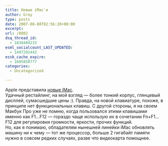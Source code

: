 ```yaml
---
title: Новые iMac`и
author: Gray
type: posts
date: 2007-08-08T02:56:20+00:00
excerpt:
url: /8802
dsq_thread_id:
  - 1838404233
esml_socialcount_LAST_UPDATED:
  - 1497292442
essb_cache_expire:
  - 1605850777
categories:
  - Uncategorized

---
```








Apple представила <a href="http://www.apple.com/imac/" target="_blank">новые iMac</a>.  
Удачный рестайлинг, на мой взгляд &#8212; более тонкий корпус, глянцевый дисплей, сумасшедшие цены :). Правда, на новой клавиатуре, похоже, в принципе нет функциональных клавиш. С другой стороны, я на своем Макбук Про уже не помню, когда пользовался этими клавишами именно как F1&#8230;F12 &#8212; гораздо чаще использую их в сочетании Fn+F1&#8230;F12 для регулировки громкости, яркости, прочих функций.  
Но, как я понимаю, обладателям нынешней линейки iMac обновлять машину ни к чему &#8212; тот же процессор, больше 2 гигабайт памяти нужно в совсем редких случаях, разве что видеокарта помощнее.